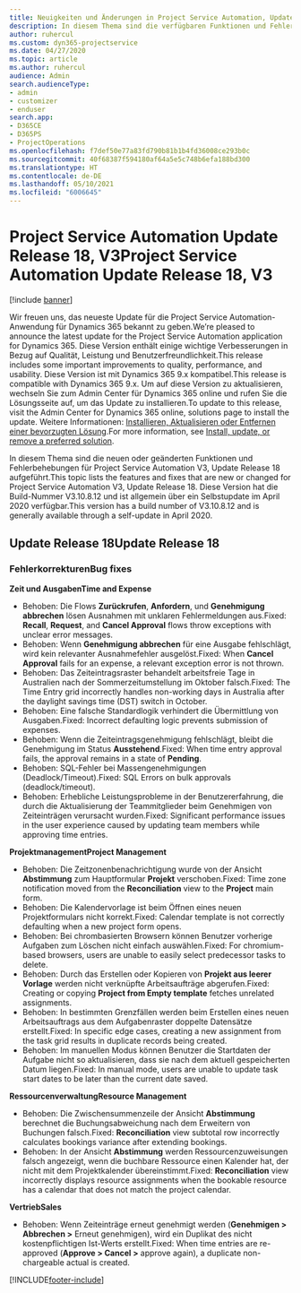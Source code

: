 ```yaml
---
title: Neuigkeiten und Änderungen in Project Service Automation, Update Release 18, V3
description: In diesem Thema sind die verfügbaren Funktionen und Fehlerbehebungen für Project Service Automation Update Release 18, V3 aufgeführt.
author: ruhercul
ms.custom: dyn365-projectservice
ms.date: 04/27/2020
ms.topic: article
ms.author: ruhercul
audience: Admin
search.audienceType:
- admin
- customizer
- enduser
search.app:
- D365CE
- D365PS
- ProjectOperations
ms.openlocfilehash: f7def50e77a83fd790b81b1b4fd36008ce293b0c
ms.sourcegitcommit: 40f68387f594180af64a5e5c748b6efa188bd300
ms.translationtype: HT
ms.contentlocale: de-DE
ms.lasthandoff: 05/10/2021
ms.locfileid: "6006645"
---
```

# <a name="project-service-automation-update-release-18-v3"></a><span data-ttu-id="f456e-103">Project Service Automation Update Release 18, V3</span><span class="sxs-lookup"><span data-stu-id="f456e-103">Project Service Automation Update Release 18, V3</span></span>

[!include [banner](../includes/psa-now-project-operations.md)]

<span data-ttu-id="f456e-104">Wir freuen uns, das neueste Update für die Project Service Automation-Anwendung für Dynamics 365 bekannt zu geben.</span><span class="sxs-lookup"><span data-stu-id="f456e-104">We’re pleased to announce the latest update for the Project Service Automation application for Dynamics 365.</span></span> <span data-ttu-id="f456e-105">Diese Version enthält einige wichtige Verbesserungen in Bezug auf Qualität, Leistung und Benutzerfreundlichkeit.</span><span class="sxs-lookup"><span data-stu-id="f456e-105">This release includes some important improvements to quality, performance, and usability.</span></span> <span data-ttu-id="f456e-106">Diese Version ist mit Dynamics 365 9.x kompatibel.</span><span class="sxs-lookup"><span data-stu-id="f456e-106">This release is compatible with Dynamics 365 9.x.</span></span> <span data-ttu-id="f456e-107">Um auf diese Version zu aktualisieren, wechseln Sie zum Admin Center für Dynamics 365 online und rufen Sie die Lösungsseite auf, um das Update zu installieren.</span><span class="sxs-lookup"><span data-stu-id="f456e-107">To update to this release, visit the Admin Center for Dynamics 365 online, solutions page to install the update.</span></span> <span data-ttu-id="f456e-108">Weitere Informationen: [Installieren, Aktualisieren oder Entfernen einer bevorzugten Lösung](/power-platform/admin/install-remove-preferred-solution).</span><span class="sxs-lookup"><span data-stu-id="f456e-108">For more information, see [Install, update, or remove a preferred solution](/power-platform/admin/install-remove-preferred-solution).</span></span>

<span data-ttu-id="f456e-109">In diesem Thema sind die neuen oder geänderten Funktionen und Fehlerbehebungen für Project Service Automation V3, Update Release 18 aufgeführt.</span><span class="sxs-lookup"><span data-stu-id="f456e-109">This topic lists the features and fixes that are new or changed for Project Service Automation V3, Update Release 18.</span></span> <span data-ttu-id="f456e-110">Diese Version hat die Build-Nummer V3.10.8.12 und ist allgemein über ein Selbstupdate im April 2020 verfügbar.</span><span class="sxs-lookup"><span data-stu-id="f456e-110">This version has a build number of V3.10.8.12 and is generally available through a self-update in April 2020.</span></span>

## <a name="update-release-18"></a><span data-ttu-id="f456e-111">Update Release 18</span><span class="sxs-lookup"><span data-stu-id="f456e-111">Update Release 18</span></span>

### <a name="bug-fixes"></a><span data-ttu-id="f456e-112">Fehlerkorrekturen</span><span class="sxs-lookup"><span data-stu-id="f456e-112">Bug fixes</span></span>

<span data-ttu-id="f456e-113">**Zeit und Ausgaben**</span><span class="sxs-lookup"><span data-stu-id="f456e-113">**Time and Expense**</span></span>

- <span data-ttu-id="f456e-114">Behoben: Die Flows **Zurückrufen**, **Anfordern**, und **Genehmigung abbrechen** lösen Ausnahmen mit unklaren Fehlermeldungen aus.</span><span class="sxs-lookup"><span data-stu-id="f456e-114">Fixed: **Recall**, **Request**, and **Cancel Approval** flows throw exceptions with unclear error messages.</span></span>
- <span data-ttu-id="f456e-115">Behoben: Wenn **Genehmigung abbrechen** für eine Ausgabe fehlschlägt, wird kein relevanter Ausnahmefehler ausgelöst.</span><span class="sxs-lookup"><span data-stu-id="f456e-115">Fixed: When **Cancel Approval** fails for an expense, a relevant exception error is not thrown.</span></span>
- <span data-ttu-id="f456e-116">Behoben: Das Zeiteintragsraster behandelt arbeitsfreie Tage in Australien nach der Sommerzeitumstellung im Oktober falsch.</span><span class="sxs-lookup"><span data-stu-id="f456e-116">Fixed: The Time Entry grid incorrectly handles non-working days in Australia after the daylight savings time (DST) switch in October.</span></span>
- <span data-ttu-id="f456e-117">Behoben: Eine falsche Standardlogik verhindert die Übermittlung von Ausgaben.</span><span class="sxs-lookup"><span data-stu-id="f456e-117">Fixed: Incorrect defaulting logic prevents submission of expenses.</span></span>
- <span data-ttu-id="f456e-118">Behoben: Wenn die Zeiteintragsgenehmigung fehlschlägt, bleibt die Genehmigung im Status **Ausstehend**.</span><span class="sxs-lookup"><span data-stu-id="f456e-118">Fixed: When time entry approval fails, the approval remains in a state of **Pending**.</span></span>
- <span data-ttu-id="f456e-119">Behoben: SQL-Fehler bei Massengenehmigungen (Deadlock/Timeout).</span><span class="sxs-lookup"><span data-stu-id="f456e-119">Fixed: SQL Errors on bulk approvals (deadlock/timeout).</span></span>
- <span data-ttu-id="f456e-120">Behoben: Erhebliche Leistungsprobleme in der Benutzererfahrung, die durch die Aktualisierung der Teammitglieder beim Genehmigen von Zeiteinträgen verursacht wurden.</span><span class="sxs-lookup"><span data-stu-id="f456e-120">Fixed: Significant performance issues in the user experience caused by updating team members while approving time entries.</span></span>

<span data-ttu-id="f456e-121">**Projektmanagement**</span><span class="sxs-lookup"><span data-stu-id="f456e-121">**Project Management**</span></span>

- <span data-ttu-id="f456e-122">Behoben: Die Zeitzonenbenachrichtigung wurde von der Ansicht **Abstimmung** zum Hauptformular **Projekt** verschoben.</span><span class="sxs-lookup"><span data-stu-id="f456e-122">Fixed: Time zone notification moved from the **Reconciliation** view to the **Project** main form.</span></span>
- <span data-ttu-id="f456e-123">Behoben: Die Kalendervorlage ist beim Öffnen eines neuen Projektformulars nicht korrekt.</span><span class="sxs-lookup"><span data-stu-id="f456e-123">Fixed: Calendar template is not correctly defaulting when a new project form opens.</span></span>
- <span data-ttu-id="f456e-124">Behoben: Bei chrombasierten Browsern können Benutzer vorherige Aufgaben zum Löschen nicht einfach auswählen.</span><span class="sxs-lookup"><span data-stu-id="f456e-124">Fixed: For chromium-based browsers, users are unable to easily select predecessor tasks to delete.</span></span>
- <span data-ttu-id="f456e-125">Behoben: Durch das Erstellen oder Kopieren von **Projekt aus leerer Vorlage** werden nicht verknüpfte Arbeitsaufträge abgerufen.</span><span class="sxs-lookup"><span data-stu-id="f456e-125">Fixed: Creating or copying **Project from Empty template** fetches unrelated assignments.</span></span>
- <span data-ttu-id="f456e-126">Behoben: In bestimmten Grenzfällen werden beim Erstellen eines neuen Arbeitsauftrags aus dem Aufgabenraster doppelte Datensätze erstellt.</span><span class="sxs-lookup"><span data-stu-id="f456e-126">Fixed: In specific edge cases, creating a new assignment from the task grid results in duplicate records being created.</span></span>
- <span data-ttu-id="f456e-127">Behoben: Im manuellen Modus können Benutzer die Startdaten der Aufgabe nicht so aktualisieren, dass sie nach dem aktuell gespeicherten Datum liegen.</span><span class="sxs-lookup"><span data-stu-id="f456e-127">Fixed: In manual mode, users are unable to update task start dates to be later than the current date saved.</span></span>

<span data-ttu-id="f456e-128">**Ressourcenverwaltung**</span><span class="sxs-lookup"><span data-stu-id="f456e-128">**Resource Management**</span></span>

- <span data-ttu-id="f456e-129">Behoben: Die Zwischensummenzeile der Ansicht **Abstimmung** berechnet die Buchungsabweichung nach dem Erweitern von Buchungen falsch.</span><span class="sxs-lookup"><span data-stu-id="f456e-129">Fixed: **Reconciliation** view subtotal row incorrectly calculates bookings variance after extending bookings.</span></span>
- <span data-ttu-id="f456e-130">Behoben: In der Ansicht **Abstimmung** werden Ressourcenzuweisungen falsch angezeigt, wenn die buchbare Ressource einen Kalender hat, der nicht mit dem Projektkalender übereinstimmt.</span><span class="sxs-lookup"><span data-stu-id="f456e-130">Fixed: **Reconciliation** view incorrectly displays resource assignments when the bookable resource has a calendar that does not match the project calendar.</span></span>

<span data-ttu-id="f456e-131">**Vertrieb**</span><span class="sxs-lookup"><span data-stu-id="f456e-131">**Sales**</span></span>

- <span data-ttu-id="f456e-132">Behoben: Wenn Zeiteinträge erneut genehmigt werden (**Genehmigen > Abbrechen >** Erneut genehmigen), wird ein Duplikat des nicht kostenpflichtigen Ist-Werts erstellt.</span><span class="sxs-lookup"><span data-stu-id="f456e-132">Fixed: When time entries are re-approved (**Approve > Cancel >** approve again), a duplicate non-chargeable actual is created.</span></span>


[!INCLUDE[footer-include](../includes/footer-banner.md)]